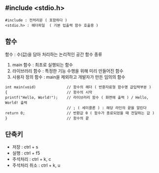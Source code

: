 ## #include <stdio.h>
```
#include : 전처리문 ( 포함하다 )
<stdio.h> : 헤더파일  ( 기본 입출력 함수 호출용 )
```

## 함수
함수 : 수(값)을 담아 처리하는 논리적인 공간
함수 종류
1. main 함수 : 최초로 실행되는 함수
2. 라이브러리 함수 : 특정한 기능 수행을 위해 미리 만들어진 함수
3. 사용자 정의 함수 : main을 제외하고 개발자가 만든 임의의 함수
```
int main(void)              // 함수의 헤더 ( 반환자료형 함수명 값입력부분 )
{                           // 함수의 시작
printf("Hello, World!");    // 라이브러리 함수 ( 화면에 출력 ) / Hello, World! 출력
                            // ; ( 세미콜론 ) : 해당 라인의 끝을 알린다
return 0;                   // 반환값 0 ( 함수가 종료되었을 때 전달하는 값 )
}                           // 함수의 끝
```

## 단축키
- 저장 : ctrl + s
- 실행 : ctrl + f5
- 주석처리 : ctrl + k, c
- 주석처리 취소 : ctrl + k, u
